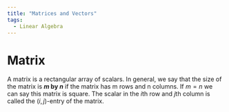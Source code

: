 ```yaml
---
title: "Matrices and Vectors"
tags:
  - Linear Algebra
---
```


# Matrix
A matrix is a rectangular array of scalars. In general, we say that the size of the matrix is **_m_ by _n_** if the matrix has m rows and n columns. If $m = n$ we can say this matrix is square. The scalar in the $i$th row and $j$th column is called the $(i, j)$-entry of the matrix.
